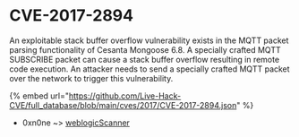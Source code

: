 # CVE-2017-2894

An exploitable stack buffer overflow vulnerability exists in the MQTT packet parsing functionality of Cesanta Mongoose 6.8. A specially crafted MQTT SUBSCRIBE packet can cause a stack buffer overflow resulting in remote code execution. An attacker needs to send a specially crafted MQTT packet over the network to trigger this vulnerability.

{% embed url="https://github.com/Live-Hack-CVE/full_database/blob/main/cves/2017/CVE-2017-2894.json" %}


* 0xn0ne ~> [weblogicScanner](https://www.alice-snow.ru/2017/database/cve-2017-2894/weblogicscanner-0xn0ne)